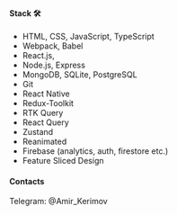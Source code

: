 #### Stack 🛠
* HTML, CSS, JavaScript, TypeScript
* Webpack, Babel
* React.js,
* Node.js, Express
* MongoDB, SQLite, PostgreSQL
* Git
* React Native
* Redux-Toolkit
* RTK Query
* React Query
* Zustand
* Reanimated
* Firebase (analytics, auth, firestore etc.)
* Feature Sliced Design

#### Contacts

Telegram: @Amir_Kerimov
